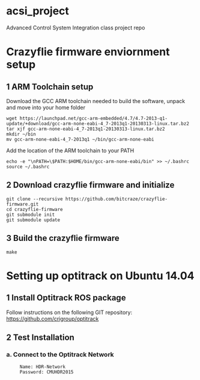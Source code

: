 # acsi_project
Advanced Control System Integration class project repo

# Crazyflie firmware enviornment setup

## 1 ARM Toolchain setup

Download the GCC ARM toolchain needed to build the software, unpack and move into your home folder
```
wget https://launchpad.net/gcc-arm-embedded/4.7/4.7-2013-q1-update/+download/gcc-arm-none-eabi-4_7-2013q1-20130313-linux.tar.bz2
tar xjf gcc-arm-none-eabi-4_7-2013q1-20130313-linux.tar.bz2
mkdir ~/bin
mv gcc-arm-none-eabi-4_7-2013q1 ~/bin/gcc-arm-none-eabi
```
Add the location of the ARM toolchain to your PATH
```
echo -e "\nPATH=\$PATH:$HOME/bin/gcc-arm-none-eabi/bin" >> ~/.bashrc
source ~/.bashrc
```

## 2 Download crazyflie firmware and initialize

```
git clone --recursive https://github.com/bitcraze/crazyflie-firmware.git
cd crazyflie-firmware
git submodule init
git submodule update
```

## 3 Build the crazyflie firmware
```
make
```
  # Setting up optitrack on Ubuntu 14.04

  ## 1 Install Optitrack ROS package
  Follow instructions on the following GIT repository:
  https://github.com/crigroup/optitrack
  
  ## 2 Test Installation
  
  ### a. Connect to the Optitrack Network
         Name: HDR-Network
         Password: CMUHDR2015
  
